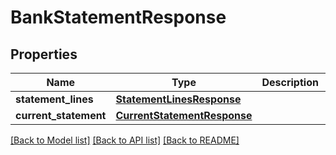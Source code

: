 # BankStatementResponse

## Properties
Name | Type | Description | Notes
------------ | ------------- | ------------- | -------------
**statement_lines** | [**StatementLinesResponse**](StatementLinesResponse.md) |  | [optional] 
**current_statement** | [**CurrentStatementResponse**](CurrentStatementResponse.md) |  | [optional] 

[[Back to Model list]](../README.md#documentation-for-models) [[Back to API list]](../README.md#documentation-for-api-endpoints) [[Back to README]](../README.md)


